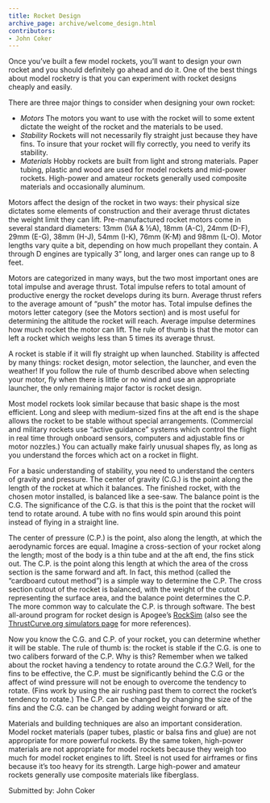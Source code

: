 ```yaml
---
title: Rocket Design
archive_page: archive/welcome_design.html
contributors:
- John Coker
---
```

Once you’ve built a few model rockets, you’ll want to design your own rocket and you should definitely go ahead and do it.
One of the best things about model rocketry is that you can experiment with rocket designs cheaply and easily.

There are three major things to consider when designing your own rocket:

- _Motors_ The motors you want to use with the rocket will to some extent dictate the weight of the rocket and the materials to be used.
- _Stability_ Rockets will not necessarily fly straight just because they have fins. To insure that your rocket will fly correctly, you need to verify its stability.
- _Materials_ Hobby rockets are built from light and strong materials. Paper tubing, plastic and wood are used for model rockets and mid-power rockets.
  High-power and amateur rockets generally used composite materials and occasionally aluminum.

Motors affect the design of the rocket in two ways: their physical size dictates some elements of construction and their average thrust dictates the weight limit they can lift.
Pre-manufactured rocket motors come in several standard diameters: 13mm (¼A & ½A), 18mm (A-C), 24mm (D-F), 29mm (E-G), 38mm (H-J), 54mm (I-K), 76mm (K-M) and 98mm (L-O).
Motor lengths vary quite a bit, depending on how much propellant they contain.
A through D engines are typically 3” long, and larger ones can range up to 8 feet.

Motors are categorized in many ways, but the two most important ones are total impulse and average thrust.
Total impulse refers to total amount of productive energy the rocket develops during its burn.
Average thrust refers to the average amount of “push” the motor has.
Total impulse defines the motors letter category (see the Motors section) and is most useful for determining the altitude the rocket will reach.
Average impulse determines how much rocket the motor can lift.
The rule of thumb is that the motor can left a rocket which weighs less than 5 times its average thrust.

A rocket is stable if it will fly straight up when launched.
Stability is affected by many things: rocket design, motor selection, the launcher, and even the weather!
If you follow the rule of thumb described above when selecting your motor, fly when there is little or no wind and use an appropriate launcher, the only remaining major factor is rocket design.

Most model rockets look similar because that basic shape is the most efficient.
Long and sleep with medium-sized fins at the aft end is the shape allows the rocket to be stable without special arrangements.
(Commercial and military rockets use “active guidance” systems which control the flight in real time through onboard sensors, computers and adjustable fins or motor nozzles.)
You can actually make fairly unusual shapes fly, as long as you understand the forces which act on a rocket in flight.

For a basic understanding of stability, you need to understand the centers of gravity and pressure.
The center of gravity (C.G.) is the point along the length of the rocket at which it balances.
The finished rocket, with the chosen motor installed, is balanced like a see-saw.
The balance point is the C.G.
The significance of the C.G. is that this is the point that the rocket will tend to rotate around.
A tube with no fins would spin around this point instead of flying in a straight line.

The center of pressure (C.P.) is the point, also along the length, at which the aerodynamic forces are equal.
Imagine a cross-section of your rocket along the length; most of the body is a thin tube and at the aft end, the fins stick out.
The C.P. is the point along this length at which the area of the cross section is the same forward and aft.
In fact, this method (called the “cardboard cutout method”) is a simple way to determine the C.P. The cross section cutout of the rocket is balanced, with the weight of the cutout representing the surface area, and the balance point determines the C.P.
The more common way to calculate the C.P. is through software.
The best all-around program for rocket design is Apogee’s [RockSim](https://www.apogeerockets.com/RockSim/RockSim_Information) (also see the [ThrustCurve.org simulators page](http://www.thrustcurve.org/info/simulators.html) for more references).

Now you know the C.G. and C.P. of your rocket, you can determine whether it will be stable.
The rule of thumb is: the rocket is stable if the C.G. is one to two calibers forward of the C.P. Why is this?
Remember when we talked about the rocket having a tendency to rotate around the C.G.?
Well, for the fins to be effective, the C.P. must be significantly behind the C.G or the affect of wind pressure will not be enough to overcome the tendency to rotate.
(Fins work by using the air rushing past them to correct the rocket’s tendency to rotate.)
The C.P. can be changed by changing the size of the fins and the C.G. can be changed by adding weight forward or aft.

Materials and building techniques are also an important consideration.
Model rocket materials (paper tubes, plastic or balsa fins and glue) are not appropriate for more powerful rockets.
By the same token, high-power materials are not appropriate for model rockets because they weigh too much for model rocket engines to lift.
Steel is not used for airframes or fins because it’s too heavy for its strength.
Large high-power and amateur rockets generally use composite materials like fiberglass.

Submitted by: John Coker
